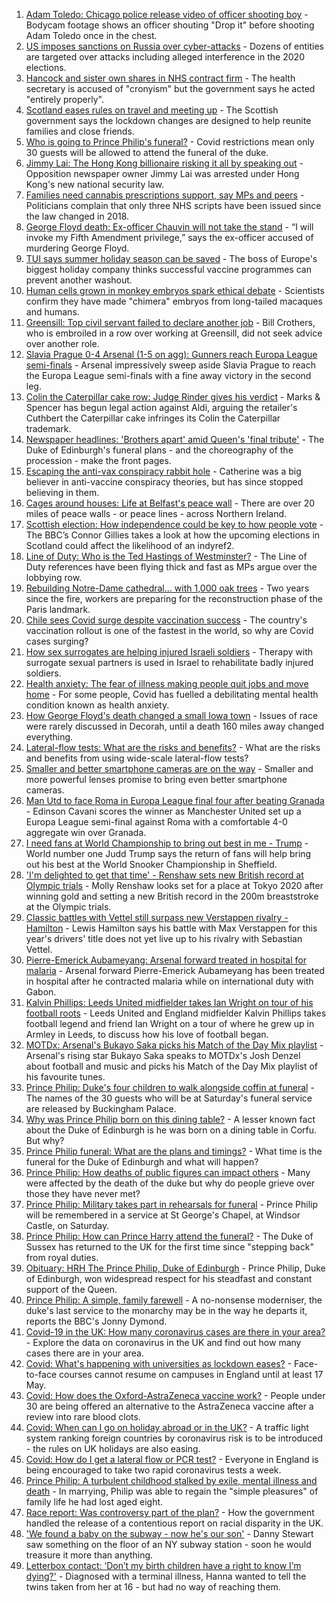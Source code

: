 1. [Adam Toledo: Chicago police release video of officer shooting boy](https://www.bbc.co.uk/news/world-us-canada-56768217) - Bodycam footage shows an officer shouting "Drop it" before shooting Adam Toledo once in the chest.
2. [US imposes sanctions on Russia over cyber-attacks](https://www.bbc.co.uk/news/technology-56755484) - Dozens of entities are targeted over attacks including alleged interference in the 2020 elections.
3. [Hancock and sister own shares in NHS contract firm](https://www.bbc.co.uk/news/uk-politics-56768601) - The health secretary is accused of "cronyism" but the government says he acted "entirely properly".
4. [Scotland eases rules on travel and meeting up](https://www.bbc.co.uk/news/uk-scotland-56765188) - The Scottish government says the lockdown changes are designed to help reunite families and close friends.
5. [Who is going to Prince Philip's funeral?](https://www.bbc.co.uk/news/uk-56765468) - Covid restrictions mean only 30 guests will be allowed to attend the funeral of the duke.
6. [Jimmy Lai: The Hong Kong billionaire risking it all by speaking out](https://www.bbc.co.uk/news/world-asia-china-56767127) - Opposition newspaper owner Jimmy Lai was arrested under Hong Kong's new national security law.
7. [Families need cannabis prescriptions support, say MPs and peers](https://www.bbc.co.uk/news/uk-politics-56763650) - Politicians complain that only three NHS scripts have been issued since the law changed in 2018.
8. [George Floyd death: Ex-officer Chauvin will not take the stand](https://www.bbc.co.uk/news/world-us-canada-56763599) - “I will invoke my Fifth Amendment privilege,” says the ex-officer accused of murdering George Floyd.
9. [TUI says summer holiday season can be saved](https://www.bbc.co.uk/news/business-56768270) - The boss of Europe's biggest holiday company thinks successful vaccine programmes can prevent another washout.
10. [Human cells grown in monkey embryos spark ethical debate](https://www.bbc.co.uk/news/science-environment-56767517) - Scientists confirm they have made "chimera" embryos from long-tailed macaques and humans.
11. [Greensill: Top civil servant failed to declare another job](https://www.bbc.co.uk/news/uk-politics-56763652) - Bill Crothers, who is embroiled in a row over working at Greensill, did not seek advice over another role.
12. [Slavia Prague 0-4 Arsenal (1-5 on agg): Gunners reach Europa League semi-finals](https://www.bbc.co.uk/sport/football/56713057) - Arsenal impressively sweep aside Slavia Prague to reach the Europa League semi-finals with a fine away victory in the second leg.
13. [Colin the Caterpillar cake row: Judge Rinder gives his verdict](https://www.bbc.co.uk/news/business-56768197) - Marks & Spencer has begun legal action against Aldi, arguing the retailer's Cuthbert the Caterpillar cake infringes its Colin the Caterpillar trademark.
14. [Newspaper headlines: 'Brothers apart' amid Queen's 'final tribute'](https://www.bbc.co.uk/news/blogs-the-papers-56768066) - The Duke of Edinburgh's funeral plans - and the choreography of the procession - make the front pages.
15. [Escaping the anti-vax conspiracy rabbit hole](https://www.bbc.co.uk/news/uk-56762061) - Catherine was a big believer in anti-vaccine conspiracy theories, but has since stopped believing in them.
16. [Cages around houses: Life at Belfast's peace wall](https://www.bbc.co.uk/news/uk-northern-ireland-56765168) - There are over 20 miles of peace walls - or peace lines - across Northern Ireland.
17. [Scottish election: How independence could be key to how people vote](https://www.bbc.co.uk/news/uk-scotland-56748634) - The BBC’s Connor Gillies takes a look at how the upcoming elections in Scotland could affect the likelihood of an indyref2.
18. [Line of Duty: Who is the Ted Hastings of Westminster?](https://www.bbc.co.uk/news/uk-politics-56759634) - The Line of Duty references have been flying thick and fast as MPs argue over the lobbying row.
19. [Rebuilding Notre-Dame cathedral... with 1,000 oak trees](https://www.bbc.co.uk/news/world-europe-56761834) - Two years since the fire, workers are preparing for the reconstruction phase of the Paris landmark.
20. [Chile sees Covid surge despite vaccination success](https://www.bbc.co.uk/news/world-latin-america-56731801) - The country's vaccination rollout is one of the fastest in the world, so why are Covid cases surging?
21. [How sex surrogates are helping injured Israeli soldiers](https://www.bbc.co.uk/news/stories-56737828) - Therapy with surrogate sexual partners is used in Israel to rehabilitate badly injured soldiers.
22. [Health anxiety: The fear of illness making people quit jobs and move home](https://www.bbc.co.uk/news/disability-56591440) - For some people, Covid has fuelled a debilitating mental health condition known as health anxiety.
23. [How George Floyd's death changed a small Iowa town](https://www.bbc.co.uk/news/world-us-canada-56726028) - Issues of race were rarely discussed in Decorah, until a death 160 miles away changed everything.
24. [Lateral-flow tests: What are the risks and benefits?](https://www.bbc.co.uk/news/56675624) - What are the risks and benefits from using wide-scale lateral-flow tests?
25. [Smaller and better smartphone cameras are on the way](https://www.bbc.co.uk/news/business-56237991) - Smaller and more powerful lenses promise to bring even better smartphone cameras.
26. [Man Utd to face Roma in Europa League final four after beating Granada](https://www.bbc.co.uk/sport/football/56713064) - Edinson Cavani scores the winner as Manchester United set up a Europa League semi-final against Roma with a comfortable 4-0 aggregate win over Granada.
27. [I need fans at World Championship to bring out best in me - Trump](https://www.bbc.co.uk/sport/snooker/56764160) - World number one Judd Trump says the return of fans will help bring out his best at the World Snooker Championship in Sheffield.
28. ['I'm delighted to get that time' - Renshaw sets new British record at Olympic trials](https://www.bbc.co.uk/sport/swimming/56767777) - Molly Renshaw looks set for a place at Tokyo 2020 after winning gold and setting a new British record in the 200m breaststroke at the Olympic trials.
29. [Classic battles with Vettel still surpass new Verstappen rivalry - Hamilton](https://www.bbc.co.uk/sport/formula1/56765731) - Lewis Hamilton says his battle with Max Verstappen for this year's drivers' title does not yet live up to his rivalry with Sebastian Vettel.
30. [Pierre-Emerick Aubameyang: Arsenal forward treated in hospital for malaria](https://www.bbc.co.uk/sport/football/56767566) - Arsenal forward Pierre-Emerick Aubameyang has been treated in hospital after he contracted malaria while on international duty with Gabon.
31. [Kalvin Phillips: Leeds United midfielder takes Ian Wright on tour of his football roots](https://www.bbc.co.uk/sport/av/football/56765851) - Leeds United and England midfielder Kalvin Phillips takes football legend and friend Ian Wright on a tour of where he grew up in Armley in Leeds, to discuss how his love of football began.
32. [MOTDx: Arsenal's Bukayo Saka picks his Match of the Day Mix playlist](https://www.bbc.co.uk/sport/av/football/56763439) - Arsenal's rising star Bukayo Saka speaks to MOTDx's Josh Denzel about football and music and picks his Match of the Day Mix playlist of his favourite tunes.
33. [Prince Philip: Duke's four children to walk alongside coffin at funeral](https://www.bbc.co.uk/news/uk-56761074) - The names of the 30 guests who will be at Saturday's funeral service are released by Buckingham Palace.
34. [Why was Prince Philip born on this dining table?](https://www.bbc.co.uk/news/uk-56765169) - A lesser known fact about the Duke of Edinburgh is he was born on a dining table in Corfu. But why?
35. [Prince Philip funeral: What are the plans and timings?](https://www.bbc.co.uk/news/uk-56694327) - What time is the funeral for the Duke of Edinburgh and what will happen?
36. [Prince Philip: How deaths of public figures can impact others](https://www.bbc.co.uk/news/uk-england-bristol-56718056) - Many were affected by the death of the duke but why do people grieve over those they have never met?
37. [Prince Philip: Military takes part in rehearsals for funeral](https://www.bbc.co.uk/news/uk-56753421) - Prince Philip will be remembered in a service at St George's Chapel, at Windsor Castle, on Saturday.
38. [Prince Philip: How can Prince Harry attend the funeral?](https://www.bbc.co.uk/news/uk-56709506) - The Duke of Sussex has returned to the UK for the first time since "stepping back" from royal duties.
39. [Obituary: HRH The Prince Philip, Duke of Edinburgh](https://www.bbc.co.uk/news/uk-10224525) - Prince Philip, Duke of Edinburgh, won widespread respect for his steadfast and constant support of the Queen.
40. [Prince Philip: A simple, family farewell](https://www.bbc.co.uk/news/56708741) - A no-nonsense moderniser, the duke's last service to the monarchy may be in the way he departs it, reports the BBC's Jonny Dymond.
41. [Covid-19 in the UK: How many coronavirus cases are there in your area?](https://www.bbc.co.uk/news/uk-51768274) - Explore the data on coronavirus in the UK and find out how many cases there are in your area.
42. [Covid: What's happening with universities as lockdown eases?](https://www.bbc.co.uk/news/explainers-52753913) - Face-to-face courses cannot resume on campuses in England until at least 17 May.
43. [Covid: How does the Oxford-AstraZeneca vaccine work?](https://www.bbc.co.uk/news/health-55302595) - People under 30 are being offered an alternative to the AstraZeneca vaccine after a review into rare blood clots.
44. [Covid: When can I go on holiday abroad or in the UK?](https://www.bbc.co.uk/news/explainers-52646738) - A traffic light system ranking foreign countries by coronavirus risk is to be introduced - the rules on UK holidays are also easing.
45. [Covid: How do I get a lateral flow or PCR test?](https://www.bbc.co.uk/news/health-51943612) - Everyone in England is being encouraged to take two rapid coronavirus tests a week.
46. [Prince Philip: A turbulent childhood stalked by exile, mental illness and death](https://www.bbc.co.uk/news/uk-56690270) - In marrying, Philip was able to regain the "simple pleasures" of family life he had lost aged eight.
47. [Race report: Was controversy part of the plan?](https://www.bbc.co.uk/news/uk-politics-56578839) - How the government handled the release of a contentious report on racial disparity in the UK.
48. ['We found a baby on the subway - now he's our son'](https://www.bbc.co.uk/news/stories-56409764) - Danny Stewart saw something on the floor of an NY subway station - soon he would treasure it more than anything.
49. [Letterbox contact: ‘Don’t my birth children have a right to know I’m dying?'](https://www.bbc.co.uk/news/stories-56576285) - Diagnosed with a terminal illness, Hanna wanted to tell the twins taken from her at 16 - but had no way of reaching them.
